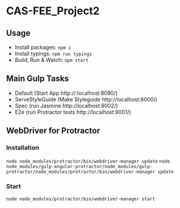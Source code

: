 # CAS-FEE_Project2

## Usage

* Install packages: `npm i`
* Install typings: `npm run typings`
* Build, Run & Watch: `npm start`

## Main Gulp Tasks
 * Default (Start App http://:localhost:8080/)
 * ServeStyleGuide (Make Styleguide http://localhost:8000/)
 * Spec (run Jasmine http://localhost:9002/)
 * E2e (run Protractor tests http://localhost:9001/)

## WebDriver for Protractor
### Installation
`node node_modules/protractor/bin/webdriver-manager update`
`node node_modules/gulp-angular-protractor/node_modules/gulp-protractor/node_modules/protractor/bin/webdriver-manager update`

### Start
`node node_modules/protractor/bin/webdriver-manager start`
